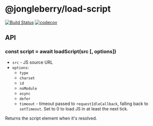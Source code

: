 
# @jongleberry/load-script

[![Build Status](https://travis-ci.org/jonathanong/load-script.svg?branch=master)](https://travis-ci.org/jonathanong/load-script)
[![codecov](https://codecov.io/gh/jonathanong/load-script/branch/master/graph/badge.svg)](https://codecov.io/gh/jonathanong/load-script)

## API

### const script = await loadScript(src [, options])

- `src` - JS source URL
- `options`:
  - `type`
  - `charset`
  - `id`
  - `noModule`
  - `async`
  - `defer`
  - `timeout` - timeout passed to `requestIdleCallback`, falling back to `setTimeout`. Set to 0 to load JS in at least the next tick.

Returns the script element when it's resolved.
